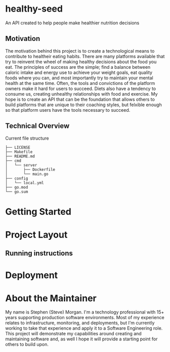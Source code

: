 # healthy-seed 

An API created to help people make healthier nutrition decisions

## Motivation

The motivation behind this project is to create a technological means to contribute to healtheir eating habits. There are many platforms available that try to reinvent the wheel of making healthy decisions about the food you eat. The principles of success are the simple; find a balance between caloric intake and energy use to achieve your weight goals, eat quality foods where you can, and most importantly try to maintain your mental health at the same time. Often, the tools and convictions of the platform owners make it hard for users to succeed. Diets also have a tendency to consume us, creating unhealthy relationships with food and exercise. My hope is to create an API that can be the foundation that allows others to build platforms that are unique to their coaching styles, but felxible enough so that platform users have the tools necessary to succeed. 


## Technical Overview

Current file structure

```text
├── LICENSE
├── Makefile
├── README.md
├── cmd
│   └── server
│       ├── Dockerfile
│       └── main.go
├── config
│   └── local.yml
├── go.mod
└── go.sum
```

# Getting Started

# Project Layout

## Running instructions

# Deployment

# About the Maintainer
My name is Stephen (Steve) Morgan. I'm a technology professional with 15+ years supporting production software environments. Most of my experience relates to infrastructure, monitoring, and deployments, but I'm currently working to take that experience and apply it to a Software Engineering role. This project will demonstrate my capabilities around creating and maintaining software and, as well I hope it will provide a starting point for others to build upon. 




